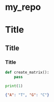 # my_repo

# Title
## Title
### Title

```python
def create_matrix():
    pass

print(1)
```


```json
{"A": "T", "G": "C"}
````
